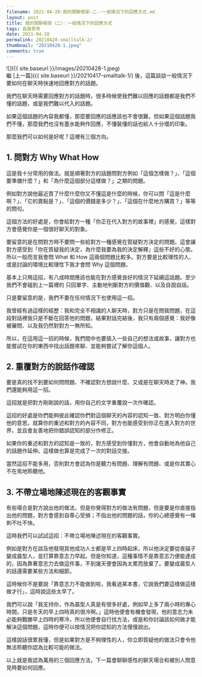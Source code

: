 ```yaml
---
filename: 2021-04-28-我的閒聊框架-二--一般情況下的回應方式.md
layout: post
title: 我的閒聊框架（二）：一般情況下的回應方式
tags: 自我思考
date: 2021-04-28
permalink: 20210428-smalltalk-2/
thumbnail: "20210428-1.jpeg"
comments: true
---
```


![]({{ site.baseurl }}/images/20210428-1.jpeg)   
繼 [上一篇]({{ site.baseurl }}/20210417-smalltalk-1/) 後，這篇談談一般情況下要如何在聊天時快速地回應對方的話題。

我們在聊天時需要回應對方的話題時，很多時候使我們難以回應的話題都是我們不懂的話題，或是我們難以代入的話題。

如果這個話題的內容我都懂，那麼要回應的話應該也不會很難，但如果這個話題我們不懂，那麼我們也沒有墨水能夠作回應，不懂裝懂的話也給人十分壞的印象。

那麼我們可以如何是好呢？這裡有三個方向。

## 1. 問對方 Why What How

這是我十分常用的做法。就是順著對方的話題問對方例如「這個怎樣做？」、「這個要準備什麼？」和「為什麼這個部分這樣做？」之類的問題。

例如對方說他最近買了什麼什麼你又不懂這是什麼的時候，你可以問「這是什麼啊？」、「它的賣點是？」、「這個的價錢是多少？」、「這個在什麼地方購買？」等等的問句。

這個方法的好處是，你會給對方一種「你正在代入對方的故事裡」的感覺，這樣對方會感覺你是一個很好聊天的對象。

要留意的是在問對方時不要問一些給對方一種感覺在質疑對方決定的問題。這會讓對方感受到「你在質疑我的決定，為什麼我要為我的決定解釋」這些不好的心態。所以一般而言我會問 What 和 How 這兩個問題比較多。對方要是比較理性的人、或是討論的環境比較理性下我才會問 Why 這個問題。

基本上只用這招，有八成時間應該也能在對方感覺良好的情況下延續這話題。至少我們不會碰到上一篇裡的 只回單字、主動地判斷對方的價值觀、以及自說自話。

只是要留意的是，我們不要在任何情況下也使用這一招。

我曾經有過這樣的經歷：我和完全不相識的人聊天時，對方只是在問我問題，在這段對話裡我只是不斷在回答他的問題，結果對話完結後，我只有兩個感覺：我好像被審問、以及我仍然對對方一無所知。

所以，在這用這一招的時候，我們間中也要插入一些自己的想法或故事，讓對方也能嘗試在你的東西中找出話題來聊、並能夠嘗試了解你這個人。

## 2. 重覆對方的說話作確認

要是真的找不到要如何問問題、不確認對方想說什麼、又或是在聊天時走了神。我們還能夠用這一招。

這招就是把對方剛剛說的話，用你自己的文字重覆說一次作確認。

這招的好處是你們能夠彼此確認你們對這個聊天的內容的認知一致、對方明白你懂他的意思。就算你的重述和對方的內容不同，對方也能感受到你正在進入對方的世界，並且會友善地把你錯誤認知的部分作修正。

如果你的重述和對方的認知是一致的，對方感受到你懂對方，他會自動地為他自己的話題作延伸。這樣做也算是完成了一次的對話交接。

當然這招不能多用，否則對方會認為你是聽力有問題、理解有問題、或是你其實心不在焉地聆聽他。

## 3. 不帶立場地陳述現在的客觀事實

有些場合是對方說出他的做法，但是你覺得對方的做法有問題，但是要是你直接指出他的問題，對方會感到自尊心受損；不指出他的問題的話，你的心總感覺有一條刺不吐不快。

這時我們可以試試這招：不帶立場地陳述現在的客觀事實。

例如是對方在談及他發現其他成功人士都是早上四時起床，所以他決定要從夜貓子變成晨型人，並打算靠意志力早起。但是你知道，這種事情不是靠意志力便能達成的，因為靠著意志力去做這件事，不到幾天便會因為太累而放棄了。要變成晨型人的話還需要某些方法和細節。

這時候你不是要說「靠意志力不能做到啦，我看過某本書，它說我們要這樣做這樣做才行」，這時說這些太早了。

我們可以說「我支持你，作為晨型人真是有很多好處，例如早上多了兩小時的專心時間。只是冬天的早上四時真的很冷啊。」這時他便會有機會發現，他的意志力未必能夠戰勝早上四時的寒冷，所以他便會自行找方法，或是和你討論該如何做才能解決這個問題，這時你便可以按情況把你認知的方法慢慢說出。

這樣說話很累我懂，但是如果對方是不夠理性的人，你立即質疑他的做法只會令他無法聆聽你認為比較可能的做法。

以上就是我認為萬用的三個回應方法，下一篇會聊聊感性的聊天場合和被別人問意見時要如何回應。
